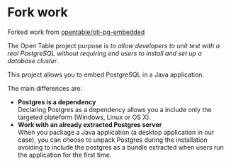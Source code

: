 Fork work
=======================================

Forked work from [opentable/otj-pg-embedded](https://github.com/opentable/otj-pg-embedded)

The Open Table project purpose is *to allow developers to unit test with a real PostgreSQL without requiring end users to install and set up a database cluster*.

This project allows you to embed PostgreSQL in a Java application.

The main differences are:
- **Postgres is a dependency**  
 Declaring Postgres as a dependency allows you a include only the targeted plateform (Windows, Linux or OS X).
- **Work with an already extracted Postgres server**  
 When you package a Java application (a desktop application in our case), you can choose to unpack Postgres during the installation avoiding to include the postgres as a bundle extracted when users run the application for the first time.